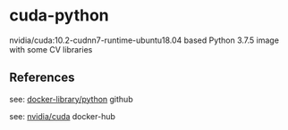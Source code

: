 # cuda-python

nvidia/cuda:10.2-cudnn7-runtime-ubuntu18.04 based Python 3.7.5 image with some CV libraries

## References

see: [docker-library/python](https://github.com/docker-library/python) github

see: [nvidia/cuda](https://hub.docker.com/r/nvidia/cuda) docker-hub

